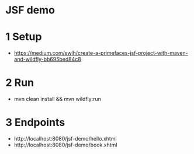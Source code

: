 # JSF demo

# 1 Setup
* https://medium.com/swlh/create-a-primefaces-jsf-project-with-maven-and-wildfly-bb695bed84c8

# 2 Run
* mvn clean install && mvn wildfly:run

# 3 Endpoints
* http://localhost:8080/jsf-demo/hello.xhtml
* http://localhost:8080/jsf-demo/book.xhtml
